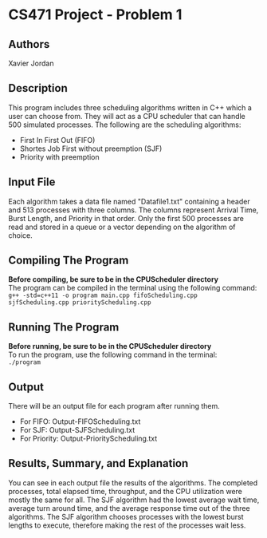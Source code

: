# CS471 Project - Problem 1

## Authors
Xavier Jordan

## Description
This program includes three scheduling algorithms written in C++ which a user can choose from. They will act as a CPU scheduler that can handle 500 simulated processes. The following are the scheduling algorithms:
* First In First Out (FIFO)
* Shortes Job First without preemption (SJF)
* Priority with preemption

## Input File
Each algorithm takes a data file named "Datafile1.txt" containing a header and 513 processes with three columns. The columns represent Arrival Time, Burst Length, and Priority in that order. Only the first 500 processes are read and stored in a queue or a vector depending on the algorithm of choice.

## Compiling The Program
**Before compiling, be sure to be in the CPUScheduler directory**<br>
The program can be compiled in the terminal using the following command:<br>
```g++ -std=c++11 -o program main.cpp fifoScheduling.cpp sjfScheduling.cpp priorityScheduling.cpp```

## Running The Program
**Before running, be sure to be in the CPUScheduler directory**<br>
To run the program, use the following command in the terminal:<br>
```./program```

## Output
There will be an output file for each program after running them.
* For FIFO: Output-FIFOScheduling.txt
* For SJF: Output-SJFScheduling.txt
* For Priority: Output-PriorityScheduling.txt

## Results, Summary, and Explanation
You can see in each output file the results of the algorithms. The completed processes, total elapsed time, throughput, and the CPU utilization were mostly the same for all. 
The SJF algorithm had the lowest average wait time, average turn around time, and the average response time out of the three algorithms.
The SJF algorithm chooses processes with the lowest burst lengths to execute, therefore making the rest of the processes wait less.